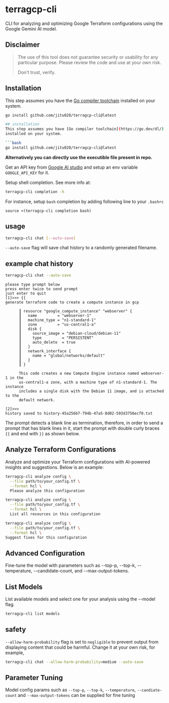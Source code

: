 # terragcp-cli

CLI for analyzing and optimizing Google Terraform configurations using the Google Gemini AI model.

## Disclaimer
>
> The use of this tool does not guarantee security or usability for any particular purpose. Please review the code and use at your own risk.
>
> Don't trust, verify.

## Installation

This step assumes you have the [Go compiler toolchain](https://go.dev/dl/) installed on your system.

```bash
go install github.com/jitu028/terragcp-cli@latest

## installation
This step assumes you have [Go compiler toolchain](https://go.dev/dl/)
installed on your system.

```bash
go install github.com/jitu028/terragcp-cli@latest
```

**Alternatively you can directly use the executible file present in repo.**


Get an API key from [Google AI studio](https://makersuite.google.com/app/apikey)
and setup an env variable `GOOGLE_API_KEY` for it.

Setup shell completion. See more info at:

```bash
terragcp-cli completion -h
```

For instance, setup `bash` completion by adding following line to your `.bashrc`

```text
source <(terragcp-cli completion bash)
```

## usage

```bash
terragcp-cli chat [--auto-save]
```

`--auto-save` flag will save chat history to a randomly generated filename.

## example chat history

```bash
terragcp-cli chat --auto-save
```

```text
please type prompt below
press enter twice to send prompt
just enter to quit
[1]>>> {{
generate terraform code to create a compute instance in gcp

      ┃ resource "google_compute_instance" "webserver" {
      ┃   name         = "webserver-1"
      ┃   machine_type = "n1-standard-1"
      ┃   zone         = "us-central1-a"
      ┃   disk {
      ┃     source_image = "debian-cloud/debian-11"
      ┃     type         = "PERSISTENT"
      ┃     auto_delete  = true
      ┃   }
      ┃   network_interface {
      ┃     name = "global/networks/default"
      ┃   }
      ┃ }

      This code creates a new Compute Engine instance named webserver-1 in the
      us-central1-a zone, with a machine type of n1-standard-1. The instance
      includes a single disk with the Debian 11 image, and is attached to the
      default network.

[2]>>> 
history saved to history-45a256b7-794b-47a5-8d02-593d3756ecf0.txt
```

The prompt detects a blank line as termination, therefore, in order to send a prompt
that has blank lines in it, start the prompt with double curly braces `{{` and end
with `}}` as shown below.

## Analyze Terraform Configurations

Analyze and optimize your Terraform configurations with AI-powered insights and suggestions.
Below is an example:

```bash
terragcp-cli analyze config \
  --file path/to/your_config.tf \
  --format hcl \
  Please analyze this configuration
```

```bash
terragcp-cli analyze config \
  --file path/to/your_config.tf \
  --format hcl \
  List all resources in this configuration
```

```bash
terragcp-cli analyze config \
  --file path/to/your_config.tf \
  --format hcl \
Suggest fixes for this configuration
```

## Advanced Configuration

Fine-tune the model with parameters such as --top-p, --top-k, --temperature, --candidate-count, and --max-output-tokens.

## List Models

List available models and select one for your analysis using the --model flag.

```bash
terragcp-cli list models
```

## safety

`--allow-harm-probability` flag is set to `negligible` to prevent output from
displaying content that could be harmful. Change it at your own risk, for example,

```bash
terragcp-cli chat --allow-harm-probability=medium --auto-save
```

## Parameter Tuning

Model config params such as `--top-p`, `--top-k`, `--temperature`, `--candiate-count` and
`--max-output-tokens` can be supplied for fine tuning
